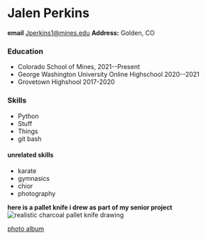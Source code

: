 # Jalen Perkins
**email** Jperkins1@mines.edu
**Address:** Golden, CO
### Education
- Colorado School of Mines, 2021--Present
- George Washington University Online Highschool 2020--2021
- Grovetown Highshool 2017-2020

### Skills
- Python
- Stuff
- Things
- git bash
#### unrelated skills
- karate
- gymnasics
- chior
- photography

**here is a pallet knife i drew as part of my senior project**
![realistic charcoal pallet knife drawing](https://mines0-my.sharepoint.com/:i:/g/personal/jperkins1_mines_edu/EYelenHfTrFHjiqrw5vKsaUBtkef4vkKuerE8n2d22cKhA?e=SSFouX)

[photo album](https://photos.app.goo.gl/M5ac5XTjr42yR2QT7 "Google photo album with some of my favorite pictures that I've taken")
